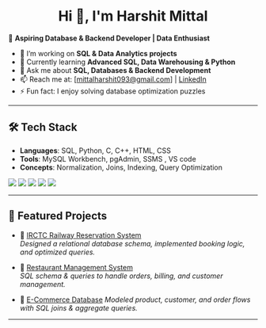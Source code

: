 <h1 align="center">Hi 👋, I'm Harshit Mittal</h1>



🚀 **Aspiring Database & Backend Developer | Data Enthusiast**  

- 🔭 I’m working on **SQL & Data Analytics projects**  
- 🌱 Currently learning **Advanced SQL, Data Warehousing & Python**  
- 💬 Ask me about **SQL, Databases & Backend Development**  
- 📫 Reach me at: [mittalharshit093@gmail.com] | [LinkedIn](https://www.linkedin.com/in/mittalharshit23/)  
- ⚡ Fun fact: I enjoy solving database optimization puzzles  

---

## 🛠️ Tech Stack
- **Languages**: SQL, Python, C, C++, HTML, CSS  
- **Tools**: MySQL Workbench, pgAdmin, SSMS , VS code 
- **Concepts**: Normalization, Joins, Indexing, Query Optimization  

<p align="left">
  <img src="https://img.shields.io/badge/SQL-025E8C?style=for-the-badge&logo=postgresql&logoColor=white" />
  <img src="https://img.shields.io/badge/MySQL-4479A1?style=for-the-badge&logo=mysql&logoColor=white" />
  <img src="https://img.shields.io/badge/PostgreSQL-316192?style=for-the-badge&logo=postgresql&logoColor=white" />
  <img src="https://img.shields.io/badge/Python-3776AB?style=for-the-badge&logo=python&logoColor=white" />
  <img src="https://img.shields.io/badge/GitHub-100000?style=for-the-badge&logo=github&logoColor=white" />
</p>


---

## 📂 Featured Projects
- 🔹 [IRCTC Railway Reservation System](https://github.com/mittalharshit23/IRCTC-SQL-Project)  
  *Designed a relational database schema, implemented booking logic, and optimized queries.*  

- 🔹 [Restaurant Management System](https://github.com/mittalharshit23/Restaurant-SQL-Project)  
  *SQL schema & queries to handle orders, billing, and customer management.*  

- 🔹 [E-Commerce Database](https://github.com/mittalharshit23/Ecommerce-SQL-Project)
  *Modeled product, customer, and order flows with SQL joins & aggregate queries.*  

---

  
